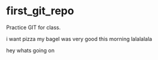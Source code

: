 # first_git_repo
Practice GIT for class.


i want pizza
my bagel was very good this morning 
lalalalala


hey whats going on
